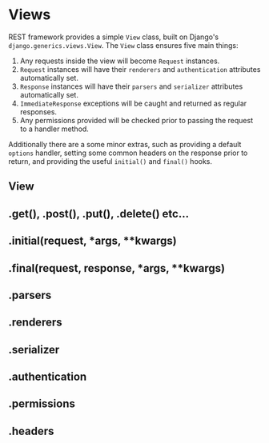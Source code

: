 Views
=====

REST framework provides a simple `View` class, built on Django's `django.generics.views.View`.  The `View` class ensures five main things:

1. Any requests inside the view will become `Request` instances.
2. `Request` instances will have their `renderers` and `authentication` attributes automatically set. 
3. `Response` instances will have their `parsers` and `serializer` attributes automatically set.
4. `ImmediateResponse` exceptions will be caught and returned as regular responses.
5. Any permissions provided will be checked prior to passing the request to a handler method.

Additionally there are a some minor extras, such as providing a default `options` handler, setting some common headers on the response prior to return, and providing the useful `initial()` and `final()` hooks.

View
----

.get(), .post(), .put(), .delete() etc...
-----------------------------------------

.initial(request, *args, **kwargs)
----------------------------------

.final(request, response, *args, **kwargs)
------------------------------------------

.parsers
--------

.renderers
----------

.serializer
-----------

.authentication
---------------

.permissions
------------

.headers
--------

